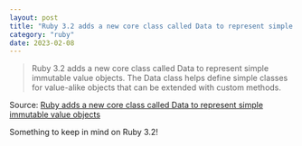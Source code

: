 ```yaml
---
layout: post
title: "Ruby 3.2 adds a new core class called Data to represent simple immutable value objects"
category: "ruby"
date: 2023-02-08
---
```


>Ruby 3.2 adds a new core class called Data to represent simple immutable value objects. The Data class helps define simple classes for value-alike objects that can be extended with custom methods.

Source: [Ruby adds a new core class called Data to represent simple immutable value objects](https://blog.saeloun.com/2022/11/22/data-immutable-object)

Something to keep in mind on Ruby 3.2!
